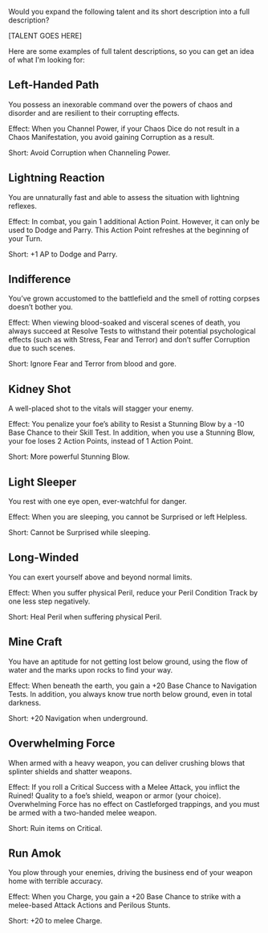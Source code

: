 Would you expand the following talent and its short description into a full description?

[TALENT GOES HERE]

Here are some examples of full talent descriptions, so you can get an idea of what I'm looking for:


## Left-Handed Path

You possess an inexorable command over the powers of chaos and disorder and are resilient to their corrupting effects.

Effect: When you Channel Power, if your Chaos Dice do not result in a Chaos Manifestation, you avoid gaining Corruption as a result.

Short: Avoid Corruption when Channeling Power.

## Lightning Reaction

You are unnaturally fast and able to assess the situation with lightning reflexes.

Effect: In combat, you gain 1 additional Action Point. However, it can only be used to Dodge and Parry. This Action Point refreshes at the beginning of your Turn.

Short: +1 AP to Dodge and Parry.

## Indifference

You’ve grown accustomed to the battlefield and the smell of rotting corpses doesn’t bother you.

Effect: When viewing blood-soaked and visceral scenes of death, you always succeed at Resolve Tests to withstand their potential psychological effects (such as with Stress, Fear and Terror) and don’t suffer Corruption due to such scenes.

Short: Ignore Fear and Terror from blood and gore.

## Kidney Shot

A well-placed shot to the vitals will stagger your enemy.

Effect: You penalize your foe’s ability to Resist a Stunning Blow by a -10 Base Chance to their Skill Test. In addition, when you use a Stunning Blow, your foe loses 2 Action Points, instead of 1 Action Point.

Short: More powerful Stunning Blow.

## Light Sleeper

You rest with one eye open, ever-watchful for danger.

Effect: When you are sleeping, you cannot be Surprised or left Helpless.

Short: Cannot be Surprised while sleeping.

## Long-Winded

You can exert yourself above and beyond normal limits.

Effect: When you suffer physical Peril, reduce your Peril Condition Track by one less step negatively.

Short: Heal Peril when suffering physical Peril.

## Mine Craft

You have an aptitude for not getting lost below ground, using the flow of water and the marks upon rocks to find your way.

Effect: When beneath the earth, you gain a +20 Base Chance to Navigation Tests. In addition, you always know true north below ground, even in total darkness.

Short: +20 Navigation when underground.

## Overwhelming Force

When armed with a heavy weapon, you can deliver crushing blows that splinter shields and shatter weapons.

Effect: If you roll a Critical Success with a Melee Attack, you inflict the Ruined! Quality to a foe’s shield, weapon or armor (your choice). Overwhelming Force has no effect on Castleforged trappings, and you must be armed with a two-handed melee weapon.

Short: Ruin items on Critical.

## Run Amok

You plow through your enemies, driving the business end of your weapon home with terrible accuracy.

Effect: When you Charge, you gain a +20 Base Chance to strike with a melee-based Attack Actions and Perilous Stunts.

Short: +20 to melee Charge.
